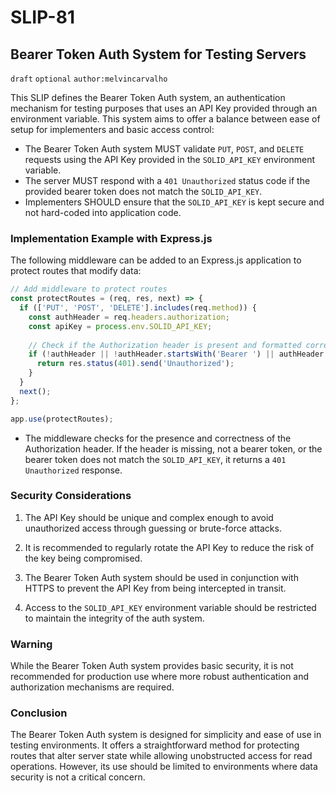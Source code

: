 # SLIP-81

Bearer Token Auth System for Testing Servers
--------------------------------------------

`draft` `optional` `author:melvincarvalho`

This SLIP defines the Bearer Token Auth system, an authentication mechanism for testing purposes that uses an API Key provided through an environment variable. This system aims to offer a balance between ease of setup for implementers and basic access control:

- The Bearer Token Auth system MUST validate `PUT`, `POST`, and `DELETE` requests using the API Key provided in the `SOLID_API_KEY` environment variable.
- The server MUST respond with a `401 Unauthorized` status code if the provided bearer token does not match the `SOLID_API_KEY`.
- Implementers SHOULD ensure that the `SOLID_API_KEY` is kept secure and not hard-coded into application code.

### Implementation Example with Express.js

The following middleware can be added to an Express.js application to protect routes that modify data:

```javascript
// Add middleware to protect routes
const protectRoutes = (req, res, next) => {
  if (['PUT', 'POST', 'DELETE'].includes(req.method)) {
    const authHeader = req.headers.authorization;
    const apiKey = process.env.SOLID_API_KEY;
    
    // Check if the Authorization header is present and formatted correctly
    if (!authHeader || !authHeader.startsWith('Bearer ') || authHeader.split(' ')[1] !== apiKey) {
      return res.status(401).send('Unauthorized');
    }
  }
  next();
};

app.use(protectRoutes);
```

- The middleware checks for the presence and correctness of the Authorization header. If the header is missing, not a bearer token, or the bearer token does not match the `SOLID_API_KEY`, it returns a `401 Unauthorized` response.

### Security Considerations

1. The API Key should be unique and complex enough to avoid unauthorized access through guessing or brute-force attacks.

2. It is recommended to regularly rotate the API Key to reduce the risk of the key being compromised.

3. The Bearer Token Auth system should be used in conjunction with HTTPS to prevent the API Key from being intercepted in transit.

4. Access to the `SOLID_API_KEY` environment variable should be restricted to maintain the integrity of the auth system.

### Warning

While the Bearer Token Auth system provides basic security, it is not recommended for production use where more robust authentication and authorization mechanisms are required.

### Conclusion

The Bearer Token Auth system is designed for simplicity and ease of use in testing environments. It offers a straightforward method for protecting routes that alter server state while allowing unobstructed access for read operations. However, its use should be limited to environments where data security is not a critical concern.

